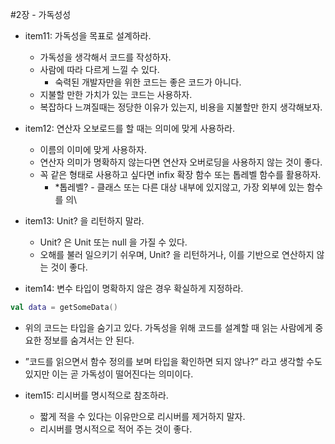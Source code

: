 #2장 - 가독성성

- item11: 가독성을 목표로 설계하라.
  - 가독성을 생각해서 코드를 작성하자.
  - 사람에 따라 다르게 느낄 수 있다.
    - 숙력된 개발자만을 위한 코드는 좋은 코드가 아니다.
  - 지불할 만한 가치가 있는 코드는 사용하자.
  - 복잡하다 느껴질때는 정당한 이유가 있는지, 비용을 지불할만 한지 생각해보자.

- item12: 연산자 오보로드를 할 때는 의미에 맞게 사용하라.
  - 이름의 이미에 맞게 사용하자.
  - 연산자 의미가 명확하지 않는다면 연산자 오버로딩을 사용하지 않는 것이 좋다.
  - 꼭 같은 형태로 사용하고 싶다면 infix 확장 함수 또는 톱레벨 함수를 활용하자.
    - *톱레벨? - 클래스 또는 다른 대상 내부에 있지않고, 가장 외부에 있는 함수를 의\
  
- item13: Unit? 을 리턴하지 말라.
  - Unit? 은 Unit 또는 null 을 가질 수 있다.
  - 오해를 불러 일으키기 쉬우며, Unit? 을 리턴하거나, 이를 기반으로 연산하지 않는 것이 좋다.

- item14: 변수 타입이 명확하지 않은 경우 확실하게 지정하라.
```kotlin
val data = getSomeData()
```
- 위의 코드는 타입을 숨기고 있다. 가독성을 위해 코드를 설계할 때 읽는 사람에게 중요한 정보를 숨겨서는 안 된다.
- ”코드를 읽으면서 함수 정의를 보며 타입을 확인하면 되지 않나?” 라고 생각할 수도 있지만 이는 곧 가독성이 떨어진다는 의미이다.

- item15: 리시버를 명시적으로 참조하라.
  - 짧게 적을 수 있다는 이유만으로 리시버를 제거하지 말자.
  - 리시버를 명시적으로 적어 주는 것이 좋다.
  

 

 

